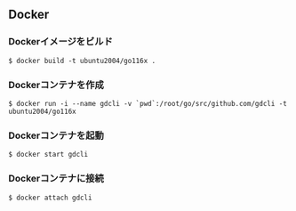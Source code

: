 ## Docker

### Dockerイメージをビルド

```shell
$ docker build -t ubuntu2004/go116x .
```

### Dockerコンテナを作成

```shell
$ docker run -i --name gdcli -v `pwd`:/root/go/src/github.com/gdcli -t ubuntu2004/go116x
```

### Dockerコンテナを起動

```shell
$ docker start gdcli
```

### Dockerコンテナに接続

```shell
$ docker attach gdcli
```
